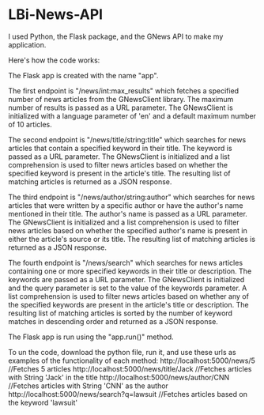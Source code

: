 # LBi-News-API

I used Python, the Flask package, and the GNews API to make my application.

Here's how the code works:

The Flask app is created with the name "app".

The first endpoint is "/news/int:max_results" which fetches a specified number of news articles from the GNewsClient library. The maximum number of results is passed as a URL parameter. The GNewsClient is initialized with a language parameter of 'en' and a default maximum number of 10 articles.

The second endpoint is "/news/title/string:title" which searches for news articles that contain a specified keyword in their title. The keyword is passed as a URL parameter. The GNewsClient is initialized and a list comprehension is used to filter news articles based on whether the specified keyword is present in the article's title. The resulting list of matching articles is returned as a JSON response.

The third endpoint is "/news/author/string:author" which searches for news articles that were written by a specific author or have the author's name mentioned in their title. The author's name is passed as a URL parameter. The GNewsClient is initialized and a list comprehension is used to filter news articles based on whether the specified author's name is present in either the article's source or its title. The resulting list of matching articles is returned as a JSON response.

The fourth endpoint is "/news/search" which searches for news articles containing one or more specified keywords in their title or description. The keywords are passed as a URL parameter. The GNewsClient is initialized and the query parameter is set to the value of the keywords parameter. A list comprehension is used to filter news articles based on whether any of the specified keywords are present in the article's title or description. The resulting list of matching articles is sorted by the number of keyword matches in descending order and returned as a JSON response.

The Flask app is run using the "app.run()" method.

To un the code, download the python file, run it, and use these urls as examples of the functionality of each method:
http://localhost:5000/news/5                        //Fetches 5 articles
http://localhost:5000/news/title/Jack               //Fetches articles with String 'Jack' in the title
http://localhost:5000/news/author/CNN               //Fetches articles with String 'CNN' as the author
http://localhost:5000/news/search?q=lawsuit         //Fetches articles based on the keyword 'lawsuit'

